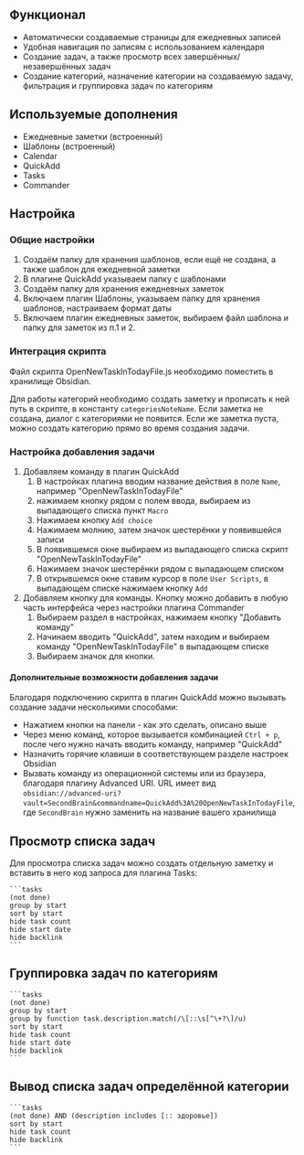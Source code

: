 ## Функционал

- Автоматически создаваемые страницы для ежедневных записей
- Удобная навигация по записям с использованием календаря
- Создание задач, а также просмотр всех завершённых/незавершённых задач
- Создание категорий, назначение категории на создаваемую задачу, фильтрация и группировка задач по категориям

## Используемые дополнения

- Ежедневные заметки (встроенный)
- Шаблоны (встроенный)
- Calendar
- QuickAdd
- Tasks
- Commander

## Настройка

### Общие настройки

1. Создаём папку для хранения шаблонов, если ещё не создана, а также шаблон для ежедневной заметки
2. В плагине QuickAdd указываем папку с шаблонами
3. Создаём папку для хранения ежедневных заметок
4. Включаем плагин Шаблоны, указываем папку для хранения шаблонов, настраиваем формат даты
5. Включаем плагин ежедневных заметок, выбираем файл шаблона и папку для заметок из п.1 и 2.

### Интеграция скрипта

Файл скрипта OpenNewTaskInTodayFile.js необходимо поместить в хранилище Obsidian.

Для работы категорий необходимо создать заметку и прописать к ней путь в скрипте, в константу `categoriesNoteName`. Если заметка не создана, диалог с категориями не появится. Если же заметка пуста, можно создать категорию прямо во время создания задачи.

### Настройка добавления задачи

1. Добавляем команду в плагин QuickAdd
	1. В настройках плагина вводим название действия в поле `Name`, например "OpenNewTaskInTodayFile"
	2. нажимаем кнопку рядом с полем ввода, выбираем из выпадающего списка пункт `Macro`
	3. Нажимаем кнопку `Add choice`
	4. Нажимаем молнию, затем значок шестерёнки у появившейся записи
	5. В появившемся окне выбираем из выпадающего списка скрипт "OpenNewTaskInTodayFile"
	6. Нажимаем значок шестерёнки рядом с выпадающем списком
	7. В открывшемся окне ставим курсор в поле `User Scripts`, в выпадающем списке нажимаем кнопку `Add`
2. Добавляем кнопку для команды. Кнопку можно добавить в любую часть интерфейса через настройки плагина Commander
	1. Выбираем раздел в настройках, нажимаем кнопку "Добавить команду"
	2. Начинаем вводить "QuickAdd", затем находим и выбираем команду "OpenNewTaskInTodayFile" в выпадающем списке
	3. Выбираем значок для кнопки.

#### Дополнительные возможности добавления задачи

Благодаря подключению скрипта в плагин QuickAdd можно вызывать создание задачи несколькими способами:

- Нажатием кнопки на панели - как это сделать, описано выше
- Через меню команд, которое вызывается комбинацией `Ctrl + p`, после чего нужно начать вводить команду, например "QuickAdd"
- Назначить горячие клавиши в соответствующем разделе настроек Obsidian
- Вызвать команду из операционной системы или из браузера, благодаря плагину Advanced URI. URL имеет вид `obsidian://advanced-uri?vault=SecondBrain&commandname=QuickAdd%3A%20OpenNewTaskInTodayFile`, где `SecondBrain` нужно заменить на название вашего хранилища

## Просмотр списка задач

Для просмотра списка задач можно создать отдельную заметку и вставить в него код запроса для плагина Tasks:

````
```tasks
(not done)
group by start
sort by start
hide task count
hide start date
hide backlink
```
````

## Группировка задач по категориям

````
```tasks
(not done)
group by start
group by function task.description.match(/\[::\s[^\+?\]/u)
sort by start
hide task count
hide start date
hide backlink
```
````

## Вывод списка задач определённой категории

````
```tasks
(not done) AND (description includes [:: здоровье])
sort by start
hide task count
hide backlink
```
````
